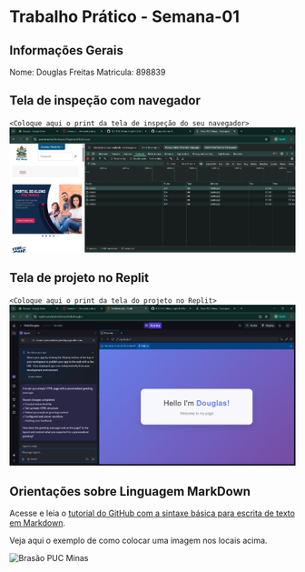 # Trabalho Prático - Semana-01

## Informações Gerais

Nome: Douglas Freitas
Matricula: 898839

## Tela de inspeção com navegador

`<Coloque aqui o print da tela de inspeção do seu navegador>`
![Print do inspecionar](images/image.png)

## Tela de projeto no Replit

`<Coloque aqui o print da tela do projeto no Replit>`
![Imagem do Replit](images/image2.png)


## Orientações sobre Linguagem MarkDown

Acesse e leia o [tutorial do GitHub com a sintaxe básica para escrita de texto em Markdown](https://docs.github.com/pt/get-started/writing-on-github/getting-started-with-writing-and-formatting-on-github/basic-writing-and-formatting-syntax).

Veja aqui o exemplo de como colocar uma imagem nos locais acima. 

![Brasão PUC Minas](images/brasao_puc.png)

